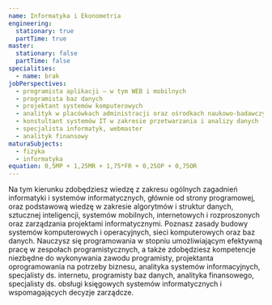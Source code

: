 ```yaml
---
name: Informatyka i Ekonometria
engineering:
  stationary: true
  partTime: true
master:
  stationary: false
  partTime: false
specialities:
  - name: brak
jobPerspectives:
  - programista aplikacji – w tym WEB i mobilnych
  - programista baz danych
  - projektant systemów komputerowych
  - analityk w placówkach administracji oraz ośrodkach naukowo-badawczych
  - konstultant systemów IT w zakresie przetwarzania i analizy danych
  - specjalista informatyk, webmaster
  - analityk finansowy
maturaSubjects:
  - fizyka
  - informatyka
equation: 0,5MP + 1,25MR + 1,75*FR + 0,25OP + 0,75OR
---
```


Na tym kierunku zdobędziesz wiedzę z zakresu ogólnych zagadnień informatyki i systemów informatycznych, głównie od strony programowej, oraz podstawową wiedzę w zakresie
algorytmów i struktur danych, sztucznej inteligencji, systemów mobilnych, internetowych i rozproszonych oraz zarządzania projektami informatycznymi. Poznasz zasady budowy systemów komputerowych i operacyjnych, sieci komputerowych oraz baz danych. Nauczysz się programowania w stopniu umożliwiającym efektywną pracę w zespołach programistycznych, a także zdobędziesz kompetencje niezbędne do wykonywania zawodu programisty, projektanta oprogramowania na potrzeby biznesu, analityka systemów informacyjnych, specjalisty ds. internetu, programisty baz danych, analityka finansowego, specjalisty ds. obsługi księgowych systemów informatycznych i wspomagających decyzje zarządcze.
